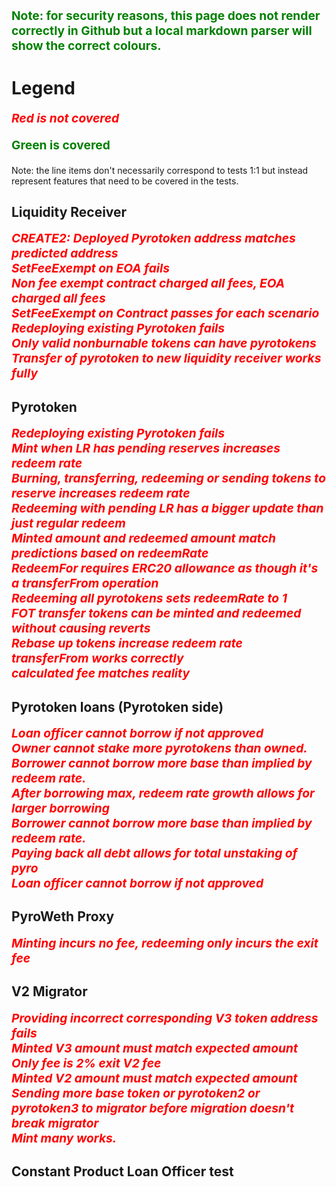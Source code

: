 

**Note: for security reasons, this page does not render correctly in Github but a local markdown parser will show the correct colours.**
<style>
div{
    color:red;
    font-weight:bold;
    font-style:italic;
    font-size:1.2rem;
}
p {
    color:green;
    font-weight:bold;
    font-size:1.2rem;
}
</style>

# Legend
<div> Red is not covered</div>
<p> Green is covered</p>
Note: the line items don't necessarily correspond to tests 1:1 but instead represent features that need to be covered in the tests.

## Liquidity Receiver

<div> CREATE2: Deployed Pyrotoken address matches predicted address</div>
<div> SetFeeExempt on EOA fails</div>
<div> Non fee exempt contract charged all fees, EOA charged all fees</div>
<div> SetFeeExempt on Contract passes for each scenario</div>
<div> Redeploying existing Pyrotoken fails</div>
<div> Only valid nonburnable tokens can have pyrotokens</div>
<div> Transfer of pyrotoken to new liquidity receiver works fully</div>

## Pyrotoken

<div> Redeploying existing Pyrotoken fails</div>
<div> Mint when LR has pending reserves increases redeem rate</div>
<div>Burning, transferring, redeeming or sending tokens to reserve increases redeem rate</div>
<div>Redeeming with pending LR has a bigger update than just regular redeem</div>
<div>Minted amount and redeemed amount match predictions based on redeemRate</div>
<div>RedeemFor requires ERC20 allowance as though it's a transferFrom operation</div>
<div>Redeeming all pyrotokens sets redeemRate to 1</div>
<div>FOT transfer tokens can be minted and redeemed without causing reverts</div>
<div>Rebase up tokens increase redeem rate</div>
<div>transferFrom works correctly</div>
<div>calculated fee matches reality</div>


## Pyrotoken loans (Pyrotoken side)
<div>Loan officer cannot borrow if not approved</div>
<div>Owner cannot stake more pyrotokens than owned.</div>
<div>Borrower cannot borrow more base than implied by redeem rate.</div>
<div>After borrowing max, redeem rate growth allows for larger borrowing</div>
<div>Borrower cannot borrow more base than implied by redeem rate.</div>
<div>Paying back all debt allows for total unstaking of pyro</div>
<div>Loan officer cannot borrow if not approved</div>

## PyroWeth Proxy
<div>Minting incurs no fee, redeeming only incurs the exit fee</div>

## V2 Migrator
<div>Providing incorrect corresponding V3 token address fails</div>
<div>Minted V3 amount must match expected amount</div>
<div>Only fee is 2% exit V2 fee</div>
<div>Minted V2 amount must match expected amount</div>
<div>Sending more base token or pyrotoken2 or pyrotoken3 to migrator before migration doesn't break migrator</div>
<div>Mint many works.</div>

## Constant Product Loan Officer test 





